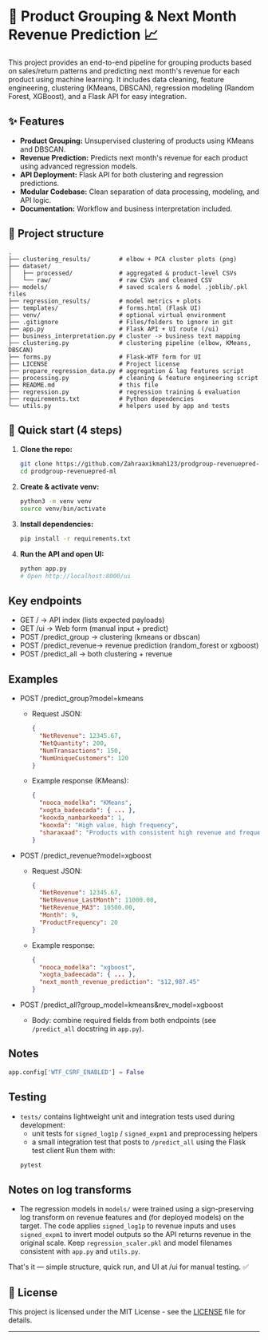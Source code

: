 # 🛒 Product Grouping & Next Month Revenue Prediction 📈

This project provides an end-to-end pipeline for grouping products based on sales/return patterns and predicting next month's revenue for each product using machine learning. It includes data cleaning, feature engineering, clustering (KMeans, DBSCAN), regression modeling (Random Forest, XGBoost), and a Flask API for easy integration.

## ✨ Features

- **Product Grouping:** Unsupervised clustering of products using KMeans and DBSCAN.
- **Revenue Prediction:** Predicts next month's revenue for each product using advanced regression models.
- **API Deployment:** Flask API for both clustering and regression predictions.
- **Modular Codebase:** Clean separation of data processing, modeling, and API logic.
- **Documentation:** Workflow and business interpretation included.

## 📁 Project structure

```
.
├── clustering_results/        # elbow + PCA cluster plots (png)
├── dataset/
│   ├── processed/             # aggregated & product-level CSVs
│   └── raw/                   # raw CSVs and cleaned CSV
├── models/                    # saved scalers & model .joblib/.pkl files
├── regression_results/        # model metrics + plots
├── templates/                 # forms.html (Flask UI)
├── venv/                      # optional virtual environment
├── .gitignore                 # Files/folders to ignore in git
├── app.py                     # Flask API + UI route (/ui)
├── business_interpretation.py # cluster -> business text mapping
├── clustering.py              # clustering pipeline (elbow, KMeans, DBSCAN)
├── forms.py                   # Flask-WTF form for UI
├── LICENSE                    # Project license
├── prepare_regression_data.py # aggregation & lag features script
├── processing.py              # cleaning & feature engineering script
├── README.md                  # this file
├── regression.py              # regression training & evaluation
├── requirements.txt           # Python dependencies
└── utils.py                   # helpers used by app and tests
```

## 🚀 Quick start (4 steps)

1. **Clone the repo:**
   ```bash
   git clone https://github.com/Zahraaxikmah123/prodgroup-revenuepred-ml.git
   cd prodgroup-revenuepred-ml
   ```
2. **Create & activate venv:**
   ```bash
   python3 -m venv venv
   source venv/bin/activate
   ```
3. **Install dependencies:**
   ```bash
   pip install -r requirements.txt
   ```
4. **Run the API and open UI:**
   ```bash
   python app.py
   # Open http://localhost:8000/ui
   ```

## Key endpoints
- GET /                → API index (lists expected payloads)
- GET /ui              → Web form (manual input + predict)
- POST /predict_group  → clustering (kmeans or dbscan)
- POST /predict_revenue→ revenue prediction (random_forest or xgboost)
- POST /predict_all    → both clustering + revenue

## Examples

- POST /predict_group?model=kmeans
  - Request JSON:
    ```json
    {
      "NetRevenue": 12345.67,
      "NetQuantity": 200,
      "NumTransactions": 150,
      "NumUniqueCustomers": 120
    }
    ```
  - Example response (KMeans):
    ```json
    {
      "nooca_modelka": "KMeans",
      "xogta_badeecada": { ... },
      "kooxda_nambarkeeda": 1,
      "kooxda": "High value, high frequency",
      "sharaxaad": "Products with consistent high revenue and frequent purchases"
    }
    ```

- POST /predict_revenue?model=xgboost
  - Request JSON:
    ```json
    {
      "NetRevenue": 12345.67,
      "NetRevenue_LastMonth": 11000.00,
      "NetRevenue_MA3": 10500.00,
      "Month": 9,
      "ProductFrequency": 20
    }
    ```
  - Example response:
    ```json
    {
      "nooca_modelka": "xgboost",
      "xogta_badeecada": { ... },
      "next_month_revenue_prediction": "$12,987.45"
    }
    ```

- POST /predict_all?group_model=kmeans&rev_model=xgboost
  - Body: combine required fields from both endpoints (see `/predict_all` docstring in `app.py`).

## Notes
  ```python
  app.config['WTF_CSRF_ENABLED'] = False
  ```

## Testing

- `tests/` contains lightweight unit and integration tests used during development:
  - unit tests for `signed_log1p` / `signed_expm1` and preprocessing helpers
  - a small integration test that posts to `/predict_all` using the Flask test client
  Run them with:
  ```bash
  pytest
  ```

## Notes on log transforms

- The regression models in `models/` were trained using a sign-preserving log transform on revenue features and (for deployed models) on the target. The code applies `signed_log1p` to revenue inputs and uses `signed_expm1` to invert model outputs so the API returns revenue in the original scale. Keep `regression_scaler.pkl` and model filenames consistent with `app.py` and `utils.py`.

That's it — simple structure, quick run, and UI at /ui for manual testing. ✅

## 📄 License

This project is licensed under the MIT License - see the [LICENSE](LICENSE) file for details.

---